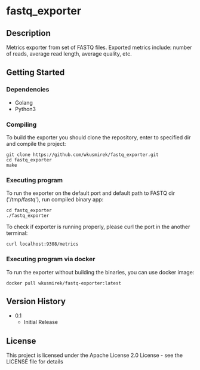 # fastq_exporter

## Description

Metrics exporter from set of FASTQ files. Exported metrics include: number of reads, average read length, average quality, etc.

## Getting Started

### Dependencies

* Golang
* Python3

### Compiling

To build the exporter you should clone the repository, enter to specified dir and compile the project:
```
git clone https://github.com/wkusmirek/fastq_exporter.git
cd fastq_exporter
make
```

### Executing program

To run the exporter on the default port and default path to FASTQ dir ('/tmp/fastq'), run compiled binary app:
```
cd fastq_exporter
./fastq_exporter
```
To check if exporter is running properly, please curl the port in the another terminal:
```
curl localhost:9308/metrics
```
### Executing program via docker

To run the exporter without building the binaries, you can use docker image:
```
docker pull wkusmirek/fastq-exporter:latest
```

## Version History

* 0.1
    * Initial Release

## License

This project is licensed under the Apache License 2.0 License - see the LICENSE file for details
